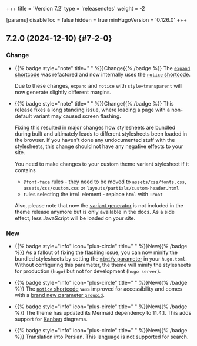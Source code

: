+++
title = 'Version 7.2'
type = 'releasenotes'
weight = -2

[params]
  disableToc = false
  hidden = true
  minHugoVersion = '0.126.0'
+++

## 7.2.0 (2024-12-10) {#7-2-0}

### Change

- {{% badge style="note" title=" " %}}Change{{% /badge %}} The [`expand` shortcode](shortcodes/expand) was refactored and now internally uses the [`notice` shortcode](shortcodes/notice).

  Due to these changes, `expand` and `notice` with `style=transparent` will now generate slightly different margins.

- {{% badge style="note" title=" " %}}Change{{% /badge %}} This release fixes a long standing issue, where loading a page with a non-default variant may caused screen flashing.

  Fixing this resulted in major changes how stylesheets are bundled during built and ultimately leads to different stylesheets been loaded in the browser. If you haven't done any undocumented stuff with the stylesheets, this change should not have any negative effects to your site.

  You need to make changes to your custom theme variant stylesheet if it contains

  - `@font-face` rules - they need to be moved to `assets/css/fonts.css`, `assets/css/custom.css` or `layouts/partials/custom-header.html`
  - rules selecting the `html` element - replace `html` with `:root`

  Also, please note that now the [variant generator](configuration/branding/generator) is not included in the theme release anymore but is only available in the docs. As a side effect, less JavaScript will be loaded on your site.

### New

- {{% badge style="info" icon="plus-circle" title=" " %}}New{{% /badge %}} As a fallout of fixing the flashing issue, you can now minify the bundled stylesheets by setting the [`minify` parameter](configuration/sitemanagement/stableoutput/#disabling-assets-minification) in your `hugo.toml`. Without configuring this parameter, the theme will minify the stylesheets for production (`hugo`) but not for development (`hugo server`).

- {{% badge style="info" icon="plus-circle" title=" " %}}New{{% /badge %}} The [`notice` shortcode](shortcodes/notice) was improved for accessibility and comes with a [brand new parameter `groupid`](shortcodes/notice#expandable-content-area-with-groupid).

- {{% badge style="info" icon="plus-circle" title=" " %}}New{{% /badge %}} The theme has updated its Mermaid dependency to 11.4.1. This adds support for [Kanban](shortcodes/mermaid#kanban) diagrams.

- {{% badge style="info" icon="plus-circle" title=" " %}}New{{% /badge %}} Translation into Persian. This language is not supported for search.

